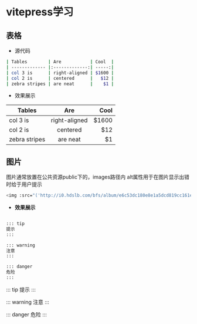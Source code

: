 # vitepress学习

## 表格

* 源代码
``` sh
| Tables        | Are           | Cool  |
| ------------- |:-------------:| -----:|
| col 3 is      | right-aligned | $1600 |
| col 2 is      | centered      |   $12 |
| zebra stripes | are neat      |    $1 |
```

* 效果展示

| Tables        | Are           | Cool  |
| ------------- |:-------------:| -----:|
| col 3 is      | right-aligned | $1600 |
| col 2 is      | centered      |   $12 |
| zebra stripes | are neat      |    $1 |

## 图片
图片通常放置在公共资源public下的，images路径内
alt属性用于在图片显示出错时给于用户提示

``` sh
<img :src="('http://i0.hdslb.com/bfs/album/e6c53dc180e8e1a5dcd819cc161ee0fdc911128d.png')" alt="这是一张图片">
```

* **效果展示**
<img :src="('http://i0.hdslb.com/bfs/album/e6c53dc180e8e1a5dcd819cc161ee0fdc911128d.png')">

``` md
::: tip
提示
:::

::: warning
注意
:::

::: danger
危险
:::
```

::: tip
提示
:::

::: warning
注意
:::

::: danger
危险
:::
